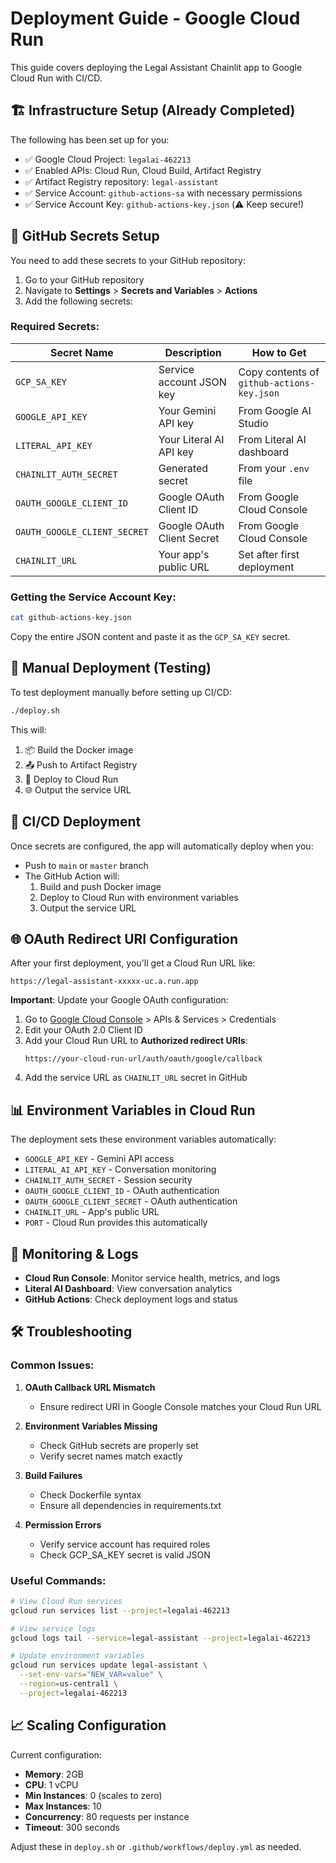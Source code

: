 # Deployment Guide - Google Cloud Run

This guide covers deploying the Legal Assistant Chainlit app to Google Cloud Run with CI/CD.

## 🏗️ Infrastructure Setup (Already Completed)

The following has been set up for you:

- ✅ Google Cloud Project: `legalai-462213`
- ✅ Enabled APIs: Cloud Run, Cloud Build, Artifact Registry
- ✅ Artifact Registry repository: `legal-assistant`
- ✅ Service Account: `github-actions-sa` with necessary permissions
- ✅ Service Account Key: `github-actions-key.json` (⚠️ Keep secure!)

## 🔐 GitHub Secrets Setup

You need to add these secrets to your GitHub repository:

1. Go to your GitHub repository
2. Navigate to **Settings** > **Secrets and Variables** > **Actions**
3. Add the following secrets:

### Required Secrets:

| Secret Name | Description | How to Get |
|------------|-------------|------------|
| `GCP_SA_KEY` | Service account JSON key | Copy contents of `github-actions-key.json` |
| `GOOGLE_API_KEY` | Your Gemini API key | From Google AI Studio |
| `LITERAL_API_KEY` | Your Literal AI API key | From Literal AI dashboard |
| `CHAINLIT_AUTH_SECRET` | Generated secret | From your `.env` file |
| `OAUTH_GOOGLE_CLIENT_ID` | Google OAuth Client ID | From Google Cloud Console |
| `OAUTH_GOOGLE_CLIENT_SECRET` | Google OAuth Client Secret | From Google Cloud Console |
| `CHAINLIT_URL` | Your app's public URL | Set after first deployment |

### Getting the Service Account Key:

```bash
cat github-actions-key.json
```

Copy the entire JSON content and paste it as the `GCP_SA_KEY` secret.

## 🚀 Manual Deployment (Testing)

To test deployment manually before setting up CI/CD:

```bash
./deploy.sh
```

This will:
1. 📦 Build the Docker image
2. 📤 Push to Artifact Registry  
3. 🚢 Deploy to Cloud Run
4. 🌐 Output the service URL

## 🔄 CI/CD Deployment

Once secrets are configured, the app will automatically deploy when you:

- Push to `main` or `master` branch
- The GitHub Action will:
  1. Build and push Docker image
  2. Deploy to Cloud Run with environment variables
  3. Output the service URL

## 🌐 OAuth Redirect URI Configuration

After your first deployment, you'll get a Cloud Run URL like:
```
https://legal-assistant-xxxxx-uc.a.run.app
```

**Important**: Update your Google OAuth configuration:

1. Go to [Google Cloud Console](https://console.cloud.google.com) > APIs & Services > Credentials
2. Edit your OAuth 2.0 Client ID
3. Add your Cloud Run URL to **Authorized redirect URIs**:
   ```
   https://your-cloud-run-url/auth/oauth/google/callback
   ```
4. Add the service URL as `CHAINLIT_URL` secret in GitHub

## 📊 Environment Variables in Cloud Run

The deployment sets these environment variables automatically:

- `GOOGLE_API_KEY` - Gemini API access
- `LITERAL_AI_API_KEY` - Conversation monitoring  
- `CHAINLIT_AUTH_SECRET` - Session security
- `OAUTH_GOOGLE_CLIENT_ID` - OAuth authentication
- `OAUTH_GOOGLE_CLIENT_SECRET` - OAuth authentication
- `CHAINLIT_URL` - App's public URL
- `PORT` - Cloud Run provides this automatically

## 🔧 Monitoring & Logs

- **Cloud Run Console**: Monitor service health, metrics, and logs
- **Literal AI Dashboard**: View conversation analytics
- **GitHub Actions**: Check deployment logs and status

## 🛠️ Troubleshooting

### Common Issues:

1. **OAuth Callback URL Mismatch**
   - Ensure redirect URI in Google Console matches your Cloud Run URL

2. **Environment Variables Missing**
   - Check GitHub secrets are properly set
   - Verify secret names match exactly

3. **Build Failures**
   - Check Dockerfile syntax
   - Ensure all dependencies in requirements.txt

4. **Permission Errors**
   - Verify service account has required roles
   - Check GCP_SA_KEY secret is valid JSON

### Useful Commands:

```bash
# View Cloud Run services
gcloud run services list --project=legalai-462213

# View service logs
gcloud logs tail --service=legal-assistant --project=legalai-462213

# Update environment variables
gcloud run services update legal-assistant \
  --set-env-vars="NEW_VAR=value" \
  --region=us-central1 \
  --project=legalai-462213
```

## 📈 Scaling Configuration

Current configuration:
- **Memory**: 2GB
- **CPU**: 1 vCPU  
- **Min Instances**: 0 (scales to zero)
- **Max Instances**: 10
- **Concurrency**: 80 requests per instance
- **Timeout**: 300 seconds

Adjust these in `deploy.sh` or `.github/workflows/deploy.yml` as needed. 